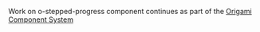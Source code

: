Work on o-stepped-progress component continues as part of the [Origami Component System](https://github.com/Financial-Times/origami/tree/main/components/o-stepped-progress)
